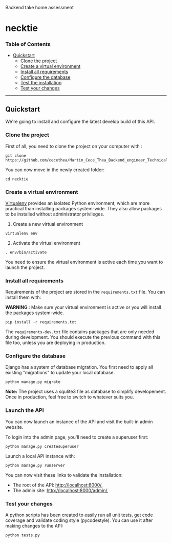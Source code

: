 


Backend take home assessment 

# necktie

### Table of Contents
- [Quickstart](#quickstart)
  * [Clone the project](#clone-the-project)
  * [Create a virtual environment](#create-a-virtual-environment)
  * [Install all requirements](#install-all-requirements)
  * [Configure the database](#configure-the-database)
  * [Test the installation](#test-the-installation)
  * [Test your changes](#test-your-changes)

---

## Quickstart

We're going to install and configure the latest develop build of this API.

### Clone the project

First of all, you need to clone the project on your computer with :

```
git clone https://github.com/cecethea/Martin_Cece_Thea_Backend_engineer_Technical_Assessment
```

You can now move in the newly created folder:

```
cd necktie
```

### Create a virtual environment

[Virtualenv](https://virtualenv.pypa.io/) provides an isolated Python environment, which are more practical than installing packages system-wide. They also allow packages to be installed without administrator privileges.

1. Create a new virtual environment
```
virtualenv env
```

2. Activate the virtual environment
```
. env/bin/activate
```

You need to ensure the virtual environment is active each time you want to launch the project.

### Install all requirements

Requirements of the project are stored in the `requirements.txt` file.
You can install them with:

**WARNING** : Make sure your virtual environment is active or you will install the packages system-wide.
```
pip install -r requirements.txt
```

The `requirements-dev.txt` file contains packages that are only needed during
development. You should execute the previous command with this file too, unless
you are deploying in production.

### Configure the database

Django has a system of database migration. You first need to apply all existing "migrations" to update your local database.

```
python manage.py migrate
```

**Note:** The project uses a squlite3 file as database to simplify developement.
Once in production, feel free to switch to whatever suits you.

### Launch the API

You can now launch an instance of the API and visit the built-in admin website.

To login into the admin page, you'll need to create a superuser first:
```
python manage.py createsuperuser
```
Launch a local API instance with:
```
python manage.py runserver
```

You can now visit these links to validate the installation:

- The root of the API: [http://localhost:8000/](http://localhost:8000/),
- The admin site: [http://localhost:8000/admin/](http://localhost:8000/admin),

### Test your changes

A python scripts has been created to easily run all unit tests, get code coverage
and validate coding style (pycodestyle). You can use it after making changes to the API:

```
python tests.py
```
